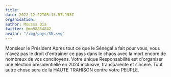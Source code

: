 ```yaml
---
title: 
date: 2022-12-22T05:15:57.155Z
organisation: 
author: Moussa Dia
twitter: @mo98854842
avatar: "/img/pays/SN.svg"
---
```


Monsieur le Président
Après tout ce que le Sénégal a fait pour vous,  vous n'avez pas le droit d'entraîner ce pays dans le chaos avec la mort encore de nombreux de vos concitoyens. 
Votre unique Responsabilité est d'organiser une élection présidentielle en 2024 inclusive, transparente et sincère. Tout autre chose sera de la HAUTE TRAHISON contre votre PEUPLE.